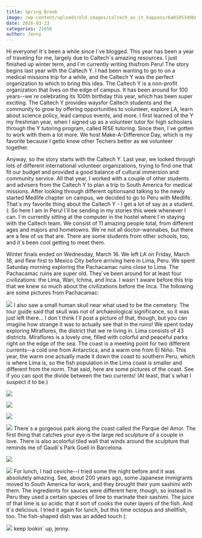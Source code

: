 ```yaml
---
title: Spring Break
image: /wp-content/uploads/old_images/caltech_as_it_happens/6a0105349b8251970b01bb08cbc59d970d.jpg
date: 2016-03-23
categories: 21656
author: Jenny
---
```


Hi everyone!
It´s been a while since I´ve blogged. This year has been a year of traveling for me, largely due to Caltech´s amazing resources. I just finished up winter term, and I´m currently writing thisfrom Peru!
The story begins last year with the Caltech Y. I had been wanting to go to on a medical missions trip for a while, and the Caltech Y was the perfect organization to which to bring this idea. The Caltech Y is a non-profit organization that lives on the edge of campus. It has been around for 100 years--we´re celebrating its 100th birthday this year, which has been super exciting. The Caltech Y provides waysfor Caltech students and the community to grow by offering opportunities to volunteer, explore LA, learn about science policy, lead campus events, and more. I first learned of the Y my freshman year, when I signed up as a volunteer tutor for high schoolers through the Y tutoring program, called RISE tutoring. Since then, I´ve gotten to work with them a lot more. We host Make-A-Difference Day, which is my favorite because I getto know other Techers better as we volunteer together.

Anyway, so the story starts with the Caltech Y. Last year, we looked through lots of different international volunteer organizations, trying to find one that fit our budget and provided a good balance of cultural immersion and community service. All that year, I worked with a couple of other students and advisers from the Caltech Y to plan a trip to South America for medical missions. After looking through different optionsand talking to the newly started Medlife chapter on campus, we decided to go to Peru with Medlife. That´s my favorite thing about the Caltech Y - I get a lot of say as a student.  (:
So here I am in Peru! I´ll be sending in my stories this week whenever I can. I´m currently sitting at the computer in the hostel where I´m staying with the Caltech team. We consist of 11 amazing people total, from different ages and majors and hometowns. We´re not all doctor-wannabes, but there are a few of us that are. There are some students from other schools, too, and it´s been cool getting to meet them.

Winter finals ended on Wednesday, March 16. We left LA on Friday, March 18, and flew first to Mexico City before arriving here in Lima, Peru. We spent Saturday morning exploring the Pachacamac ruins close to Lima. The Pachacamac ruins are super old. They´ve been around for at least four civilizations: the Lima, Wari, Ichma, and Inca. I wasn´t aware before this trip that we knew so much about the civilizations before the Inca. The following are some pictures from Pachacamac:

![](/old_images/caltech_as_it_happens/6a0105349b8251970b01b8d1b1c14f970c.jpg)
I also saw a small human skull near what used to be the cemetery. The tour guide said that skull was not of archaeological significance, so it was just left there... I don´t think I´ll post a picture of that, though, but you can imagine how strange it was to actually see that in the ruins!
We spent today exploring Miraflores, the district that we´re living in. Lima consists of 43 districts. Miraflores is a lovely one, filled with colorful and peaceful parks right on the edge of the sea. The coast is a meeting point for two different currents--a cold one from Antarctica, and a warm one from El Niño. This year, the warm one actually made it down the coast to southern Peru, which is where Lima is, so the fish population in the Lima coast is smaller and different from the norm. That said, here are some pictures of the coast. See if you can spot the divide between the two currents! (At least, that´s what I suspect it to be.)


![](/old_images/caltech_as_it_happens/6a0105349b8251970b01b7c82733a7970b.jpg)

![](/old_images/caltech_as_it_happens/6a0105349b8251970b01b7c82732e5970b.jpg)

![](/old_images/caltech_as_it_happens/6a0105349b8251970b01b8d1b1c1c0970c.jpg)

![](/old_images/caltech_as_it_happens/6a0105349b8251970b01b8d1b1c1db970c.jpg)
There´s a gorgeous park along the coast called the Parque del Amor. The first thing that catches your eye is the large red sculpture of a couple in love. There is also acolorful tiled wall that winds around the sculpture that reminds me of Gaudi´s Park Guell in Barcelona.


![](/old_images/6a0105349b8251970b01bb08cbc624970d-320wi.jpg)

![](/old_images/caltech_as_it_happens/6a0105349b8251970b01bb08cbc64e970d.jpg)
For lunch, I had ceviche--I tried some the night before and it was absolutely amazing. See, about 200 years ago, some Japanese immigrants moved to South America for work, and they brought their yum sashimi with them. The ingredients for sauces were different here, though, so instead in Peru they used a certain species of lime to marinate their sashimi. The juice of that lime is so acidic that it sort of cooks the outer layers of the fish. And it´s delicious. I tried it again for lunch, but this time octopus and shellfish, too. The fish-shaped dish was an added touch (:


![](/old_images/caltech_as_it_happens/6a0105349b8251970b01b7c82733a7970b.jpg)
keep lookin´ up,
jenny.

